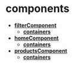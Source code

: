 <!-- generated by markdown-notes-tree -->

# components

<!-- optional markdown-notes-tree directory description starts here -->

<!-- optional markdown-notes-tree directory description ends here -->

- [**filterComponent**](filterComponent)
    - [**containers**](filterComponent/containers)
- [**homeComponent**](homeComponent)
    - [**containers**](homeComponent/containers)
- [**productsComponent**](productsComponent)
    - [**containers**](productsComponent/containers)
